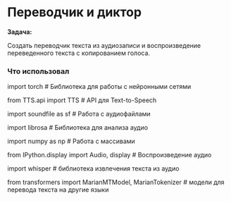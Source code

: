 # Переводчик и диктор

**Задача:**

Создать переводчик текста из аудиозаписи и воспроизведение переведенного текста с копированием голоса.

### Что использовал

import torch  # Библиотека для работы с нейронными сетями

from TTS.api import TTS  # API для Text-to-Speech

import soundfile as sf  # Работа с аудиофайлами

import librosa  # Библиотека для анализа аудио

import numpy as np  # Работа с массивами

from IPython.display import Audio, display  # Воспроизведение аудио

import whisper # библиотека извлечения текста из аудио

from transformers import MarianMTModel, MarianTokenizer # модели для перевода текста на другие языки

